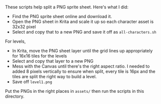 These scripts help split a PNG sprite sheet. Here's what I did:

- Find the PNG sprite sheet online and download it.
- Open the PNG sheet in Krita and scale it up so each character asset is 32x32 pixel
- Select and copy that to a new PNG and save it off as `all-characters.sh`

For levels,
- In Krita, move the PNG sheet layer until the grid lines up appropriately for 16x16 tiles for the levels
- Select and copy that layer to a new PNG
- Mess with the Canvas until there's the right aspect ratio. I needed to added 8 pixels vertically to ensure when split, every tile is 16px and the tiles are split the right way to build a level.
- Save off `level1.png`

Put the PNGs in the right places in `assets/` then run the scripts in this directory.
